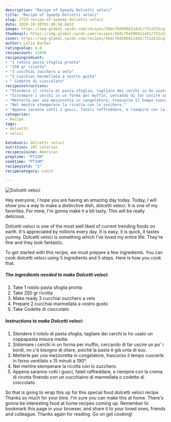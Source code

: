 ```yaml
---
description: "Recipe of Speedy Dolcetti veloci"
title: "Recipe of Speedy Dolcetti veloci"
slug: 2723-recipe-of-speedy-dolcetti-veloci
date: 2020-10-30T01:46:50.842Z
image: https://img-global.cpcdn.com/recipes/56dc76d5004114d1/751x532cq70/dolcetti-veloci-recipe-main-photo.jpg
thumbnail: https://img-global.cpcdn.com/recipes/56dc76d5004114d1/751x532cq70/dolcetti-veloci-recipe-main-photo.jpg
cover: https://img-global.cpcdn.com/recipes/56dc76d5004114d1/751x532cq70/dolcetti-veloci-recipe-main-photo.jpg
author: Lelia Barber
ratingvalue: 4.8
reviewcount: 11450
recipeingredient:
- "1 rotolo pasta sfoglia pronta"
- "250 gr ricotta"
- "3 cucchiai zucchero a velo"
- "2 cucchiai marmellata a vostro gusto"
- " Codette di cioccolato"
recipeinstructions:
- "Stendere il rotolo di pasta sfoglia, tagliare dei cerchi io ho usato un coppapasta misura media."
- "Sistemare i cerchi in un forma per muffin, cercando di far uscire un po&#39; i bordi, nn c&#39;è bisogno di oliare, poiché la pasta è già unta di suo."
- "Metterle per una mezzoretta in congelatore, trascorso il tempo cuocerle in forno ventilato x 15 minuti a 190°."
- "Nel mentre stemperare la ricotta con lo zucchero."
- "Appena saranno cotti i gusci, fateli raffreddare, e riempire con la crema di ricotta finendo con un cucchiaino di marmellata o codette di cioccolato."
categories:
- Recipe
tags:
- dolcetti
- veloci

katakunci: dolcetti veloci 
nutrition: 207 calories
recipecuisine: American
preptime: "PT15M"
cooktime: "PT34M"
recipeyield: "2"
recipecategory: Lunch

---
```



![Dolcetti veloci](https://img-global.cpcdn.com/recipes/56dc76d5004114d1/751x532cq70/dolcetti-veloci-recipe-main-photo.jpg)

Hey everyone, I hope you are having an amazing day today. Today, I will show you a way to make a distinctive dish, dolcetti veloci. It is one of my favorites. For mine, I'm gonna make it a bit tasty. This will be really delicious.



Dolcetti veloci is one of the most well liked of current trending foods on earth. It's appreciated by millions every day. It is easy, it is quick, it tastes yummy. Dolcetti veloci is something which I've loved my entire life. They're fine and they look fantastic.


To get started with this recipe, we must prepare a few ingredients. You can cook dolcetti veloci using 5 ingredients and 5 steps. Here is how you cook that.

<!--inarticleads1-->

##### The ingredients needed to make Dolcetti veloci:

1. Take 1 rotolo pasta sfoglia pronta
1. Take 250 gr ricotta
1. Make ready 3 cucchiai zucchero a velo
1. Prepare 2 cucchiai marmellata a vostro gusto
1. Take  Codette di cioccolato




<!--inarticleads2-->

##### Instructions to make Dolcetti veloci:

1. Stendere il rotolo di pasta sfoglia, tagliare dei cerchi io ho usato un coppapasta misura media.
1. Sistemare i cerchi in un forma per muffin, cercando di far uscire un po&#39; i bordi, nn c&#39;è bisogno di oliare, poiché la pasta è già unta di suo.
1. Metterle per una mezzoretta in congelatore, trascorso il tempo cuocerle in forno ventilato x 15 minuti a 190°.
1. Nel mentre stemperare la ricotta con lo zucchero.
1. Appena saranno cotti i gusci, fateli raffreddare, e riempire con la crema di ricotta finendo con un cucchiaino di marmellata o codette di cioccolato.




So that is going to wrap this up for this special food dolcetti veloci recipe. Thanks so much for your time. I'm sure you can make this at home. There's gonna be interesting food at home recipes coming up. Remember to bookmark this page in your browser, and share it to your loved ones, friends and colleague. Thanks again for reading. Go on get cooking!
